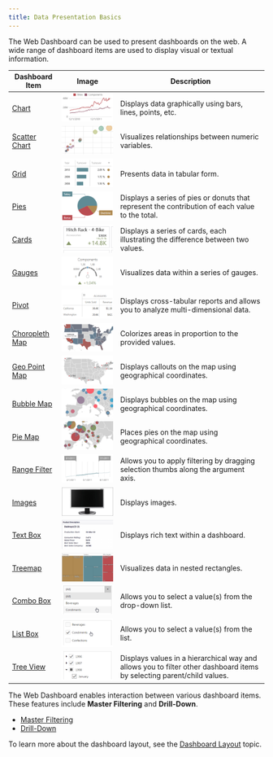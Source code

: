 ```yaml
---
title: Data Presentation Basics
---
```

The Web Dashboard can be used to present dashboards on the web. 
A wide range of dashboard items are used to display visual or textual information.

| Dashboard Item | Image | Description |
|---|---|---|
| [Chart](../../../../dashboard-for-web/articles/web-dashboard-viewer-mode/dashboard-items/chart.md) | ![Fundamentals_DashboardItems_Charts](../../../images/Img22432.png) | Displays data graphically using bars, lines, points, etc. |
| [Scatter Chart](../../../../dashboard-for-web/articles/web-dashboard-viewer-mode/dashboard-items/scatter-chart.md) | ![AddingItems_ScatterChart](../../../images/Img121120.png) | Visualizes relationships between numeric variables. |
| [Grid](../../../../dashboard-for-web/articles/web-dashboard-viewer-mode/dashboard-items/grid.md) | ![Fundamentals_DashboardItems_Grid](../../../images/Img22433.png) | Presents data in tabular form. |
| [Pies](../../../../dashboard-for-web/articles/web-dashboard-viewer-mode/dashboard-items/pies.md) | ![Fundamentals_DashboardItems_Pies](../../../images/Img127030.png) | Displays a series of pies or donuts that represent the contribution of each value to the total. |
| [Cards](../../../../dashboard-for-web/articles/web-dashboard-viewer-mode/dashboard-items/cards.md) | ![Fundamentals_DashboardItems_Cards](../../../images/Img22434.png) | Displays a series of cards, each illustrating the difference between two values. |
| [Gauges](../../../../dashboard-for-web/articles/web-dashboard-viewer-mode/dashboard-items/gauges.md) | ![Fundamentals_DashboardItems_Gauges](../../../images/Img22435.png) | Visualizes data within a series of gauges. |
| [Pivot](../../../../dashboard-for-web/articles/web-dashboard-viewer-mode/dashboard-items/pivot.md) | ![WebViewer_Pivot](../../../images/Img22456.png) | Displays cross-tabular reports and allows you to analyze multi-dimensional data. |
| [Choropleth Map](../../../../dashboard-for-web/articles/web-dashboard-viewer-mode/dashboard-items/choropleth-map.md) | ![WebViewer_ChoroplethMap](../../../images/Img22457.png) | Colorizes areas in proportion to the provided values. |
| [Geo Point Map](../../../../dashboard-for-web/articles/web-dashboard-viewer-mode/dashboard-items/geo-point-maps.md) | ![WebViewer_GeoPointMap](../../../images/Img22458.png) | Displays callouts on the map using geographical coordinates. |
| [Bubble Map](../../../../dashboard-for-web/articles/web-dashboard-viewer-mode/dashboard-items/geo-point-maps.md) | ![Fundamentals_DashboardItems_BubbleMap](../../../images/Img121486.png) | Displays bubbles on the map using geographical coordinates. |
| [Pie Map](../../../../dashboard-for-web/articles/web-dashboard-viewer-mode/dashboard-items/geo-point-maps.md) | ![Fundamentals_DashboardItems_PieMap](../../../images/Img121487.png) | Places pies on the map using geographical coordinates. |
| [Range Filter](../../../../dashboard-for-web/articles/web-dashboard-viewer-mode/dashboard-items/range-filter.md) | ![Fundamentals_DashboardItems_Rangefilter](../../../images/Img22439.png) | Allows you to apply filtering by dragging selection thumbs along the argument axis. |
| [Images](../../../../dashboard-for-web/articles/web-dashboard-viewer-mode/dashboard-items/image.md) | ![ImageOverview](../../../images/Img124553.png) | Displays images. |
| [Text Box](../../../../dashboard-for-web/articles/web-dashboard-viewer-mode/dashboard-items/text-box.md) | ![TextboxOverview](../../../images/Img124554.png) | Displays rich text within a dashboard. |
| [Treemap](../../../../dashboard-for-web/articles/web-dashboard-viewer-mode/dashboard-items/treemap.md) | ![Treemap_Thumbnail](../../../images/Img125084.png) | Visualizes data in nested rectangles. |
| [Combo Box](../../../../dashboard-for-web/articles/web-dashboard-viewer-mode/dashboard-items/filter-elements.md) | ![WebViewer_ComboBox_Thumbnail](../../../images/Img127031.png) | Allows you to select a value(s) from the drop-down list. |
| [List Box](../../../../dashboard-for-web/articles/web-dashboard-viewer-mode/dashboard-items/filter-elements.md) | ![Fundamentals_DashboardItems_ListBox](../../../images/Img127032.png) | Allows you to select a value(s) from the list. |
| [Tree View](../../../../dashboard-for-web/articles/web-dashboard-viewer-mode/dashboard-items/filter-elements.md) | ![Fundamentals_DashboardItems_TreeView](../../../images/Img127033.png) | Displays values in a hierarchical way and allows you to filter other dashboard items by selecting parent/child values. |

The Web Dashboard enables interaction between various dashboard items. These features include **Master Filtering** and **Drill-Down**.
* [Master Filtering](../../../../dashboard-for-web/articles/web-dashboard-viewer-mode/data-presentation/master-filtering.md)
* [Drill-Down](../../../../dashboard-for-web/articles/web-dashboard-viewer-mode/data-presentation/drill-down.md)

To learn more about the dashboard layout, see the [Dashboard Layout](../../../../dashboard-for-web/articles/web-dashboard-viewer-mode/data-presentation/dashboard-layout.md) topic.